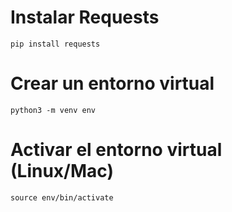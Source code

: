 # Instalar Requests
```
pip install requests
```
# Crear un entorno virtual
```
python3 -m venv env
```
# Activar el entorno virtual (Linux/Mac)
```
source env/bin/activate
```
